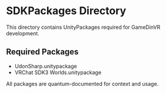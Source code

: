 # SDKPackages Directory

This directory contains UnityPackages required for GameDinVR development.

## Required Packages
- UdonSharp.unitypackage
- VRChat SDK3 Worlds.unitypackage

All packages are quantum-documented for context and usage. 